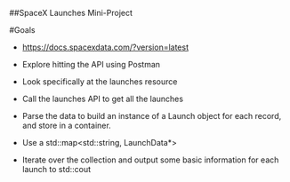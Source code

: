 ##SpaceX Launches Mini-Project

#Goals
 - https://docs.spacexdata.com/?version=latest

 - Explore hitting the API using Postman

 - Look specifically at the launches resource

 - Call the launches API to get all the launches

 - Parse the data to build an instance of a Launch object for each record, and store in a container.

 - Use a std::map<std::string, LaunchData*>

 - Iterate over the collection and output some basic information for each launch to std::cout